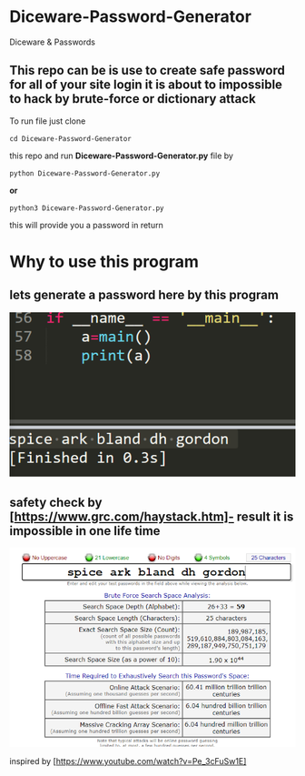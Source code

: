 # Diceware-Password-Generator
Diceware &amp; Passwords

## This repo can be is use to create safe password for all of your site login it is about to impossible to hack by brute-force or dictionary attack

To run file just clone
```
cd Diceware-Password-Generator
```
this repo and run **Diceware-Password-Generator.py** file by 
```
python Diceware-Password-Generator.py  
```
**or**
```
python3 Diceware-Password-Generator.py  
```
this will provide you a password in return

# Why to use this program 
## lets generate a password here by this program
<img src="https://github.com/rishabhjainfinal/Diceware-Password-Generator/blob/master/IMG/Screenshot%20(79).png" >

## safety check by [https://www.grc.com/haystack.htm]- result it is impossible in one life time
<img src="https://github.com/rishabhjainfinal/Diceware-Password-Generator/blob/master/IMG/Screenshot%20(78).png" >

inspired by [https://www.youtube.com/watch?v=Pe_3cFuSw1E]
